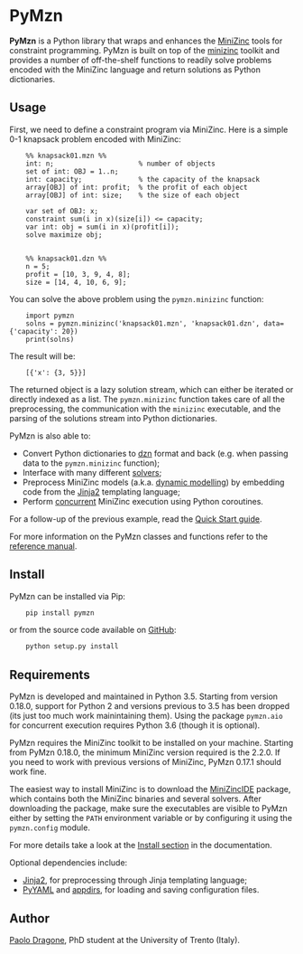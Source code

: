 PyMzn
=====

**PyMzn** is a Python library that wraps and enhances the
[MiniZinc](http://minizinc.org) tools for constraint programming. PyMzn is built
on top of the [minizinc](https://github.com/MiniZinc/MiniZincIDE) toolkit and
provides a number of off-the-shelf functions to readily solve problems encoded
with the MiniZinc language and return solutions as Python dictionaries.

Usage
-----
First, we need to define a constraint program via MiniZinc.
Here is a simple 0-1 knapsack problem encoded with MiniZinc:

``` minizinc
    %% knapsack01.mzn %%
    int: n;                     % number of objects
    set of int: OBJ = 1..n;
    int: capacity;              % the capacity of the knapsack
    array[OBJ] of int: profit;  % the profit of each object
    array[OBJ] of int: size;    % the size of each object

    var set of OBJ: x;
    constraint sum(i in x)(size[i]) <= capacity;
    var int: obj = sum(i in x)(profit[i]);
    solve maximize obj;


    %% knapsack01.dzn %%
    n = 5;
    profit = [10, 3, 9, 4, 8];
    size = [14, 4, 10, 6, 9];
```

You can solve the above problem using the `pymzn.minizinc` function:

``` python3
    import pymzn
    solns = pymzn.minizinc('knapsack01.mzn', 'knapsack01.dzn', data={'capacity': 20})
    print(solns)
```

The result will be:

``` python3
    [{'x': {3, 5}}]
```

The returned object is a lazy solution stream, which can either be iterated or
directly indexed as a list. The `pymzn.minizinc` function takes care of all the
preprocessing, the communication with the `minizinc` executable, and the parsing
of the solutions stream into Python dictionaries.

PyMzn is also able to:

* Convert Python dictionaries to
  [dzn](http://paolodragone.com/pymzn/reference/dzn/) format and back (e.g. when
  passing data to the `pymzn.minizinc` function);
* Interface with many different
  [solvers](http://paolodragone.com/pymzn/reference/solvers/);
* Preprocess MiniZinc models (a.k.a. [dynamic
  modelling](http://paolodragone.com/pymzn/reference/model/)) by embedding code
  from the [Jinja2](http://jinja.pocoo.org/) templating language;
* Perform [concurrent](http://paolodragone.com/pymzn/reference/aio) MiniZinc
  execution using Python coroutines.

For a follow-up of the previous example, read the
[Quick Start guide](http://paolodragone.com/pymzn/quick_start.html).

For more information on the PyMzn classes and functions refer to the
[reference manual](http://paolodragone.com/pymzn/reference/).


Install
-------

PyMzn can be installed via Pip:

``` bash
    pip install pymzn
```

or from the source code available
on [GitHub](https://github.com/paolodragone/pymzn/releases/latest):

``` bash
    python setup.py install
```


Requirements
------------
PyMzn is developed and maintained in Python 3.5. Starting from version 0.18.0,
support for Python 2 and versions previous to 3.5 has been dropped (its just too
much work mainintaining them). Using the package `pymzn.aio` for concurrent
execution requires Python 3.6 (though it is optional).

PyMzn requires the MiniZinc toolkit to be installed on your machine. Starting
from PyMzn 0.18.0, the minimum MiniZinc version required is the 2.2.0. If you
need to work with previous versions of MiniZinc, PyMzn 0.17.1 should work fine.

The easiest way to install MiniZinc is to download the
[MiniZincIDE](https://github.com/MiniZinc/MiniZincIDE) package, which
contains both the MiniZinc binaries and several solvers. After downloading the
package, make sure the executables are visible to PyMzn either by setting the
`PATH` environment variable or by configuring it using the `pymzn.config`
module.

For more details take a look at the
[Install section](http://paolodragone.com/pymzn/install.html) in the
documentation.

Optional dependencies include:
* [Jinja2](http://jinja.pocoo.org/docs/intro/#installation), for preprocessing
  through Jinja templating language;
* [PyYAML](https://pyyaml.org/wiki/PyYAML) and
  [appdirs](https://github.com/ActiveState/appdirs), for loading and saving
  configuration files.

Author
------

[Paolo Dragone](http://paolodragone.com), PhD student at the University of
Trento (Italy).

